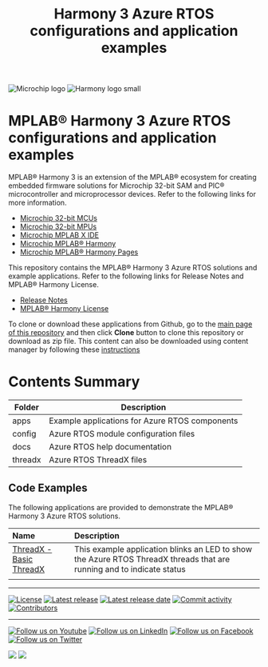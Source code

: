 ﻿---
title: Harmony 3 Azure RTOS configurations and application examples
has_children: true
has_toc: false
nav_order: 1
---
![Microchip logo](https://raw.githubusercontent.com/wiki/Microchip-MPLAB-Harmony/Microchip-MPLAB-Harmony.github.io/images/microchip_logo.png)
![Harmony logo small](https://raw.githubusercontent.com/wiki/Microchip-MPLAB-Harmony/Microchip-MPLAB-Harmony.github.io/images/microchip_mplab_harmony_logo_small.png)

# MPLAB® Harmony 3 Azure RTOS configurations and application examples

MPLAB® Harmony 3 is an extension of the MPLAB® ecosystem for creating embedded firmware solutions for Microchip 32-bit SAM and PIC® microcontroller and microprocessor devices.  Refer to the following links for more information.

- [Microchip 32-bit MCUs](https://www.microchip.com/design-centers/32-bit)
- [Microchip 32-bit MPUs](https://www.microchip.com/design-centers/32-bit-mpus)
- [Microchip MPLAB X IDE](https://www.microchip.com/mplab/mplab-x-ide)
- [Microchip MPLAB® Harmony](https://www.microchip.com/mplab/mplab-harmony)
- [Microchip MPLAB® Harmony Pages](https://microchip-mplab-harmony.github.io/)

This repository contains the MPLAB® Harmony 3 Azure RTOS solutions and example applications. Refer to the following links for Release Notes and MPLAB® Harmony License.

- [Release Notes](./release_notes.md)
- [MPLAB® Harmony License](mplab_harmony_license.md)

To clone or download these applications from Github, go to the [main page of this repository](https://github.com/Microchip-MPLAB-Harmony/azure_rtos) and then click **Clone** button to clone this repository or download as zip file.
This content can also be downloaded using content manager by following these [instructions](https://github.com/Microchip-MPLAB-Harmony/contentmanager/wiki)

# Contents Summary

| Folder     | Description                                               |
| ---        | ---                                                       |
| apps       | Example applications for Azure RTOS components            |
| config     | Azure RTOS module configuration files                     |
| docs       | Azure RTOS help documentation                             |
| threadx    | Azure RTOS ThreadX files                                  |


## Code Examples

The following applications are provided to demonstrate the MPLAB® Harmony 3 Azure RTOS solutions.

| Name     | Description|
|:---------|:-----------|
| [ThreadX - Basic ThreadX](apps/threadx/basic_threadx/readme.md) | This example application blinks an LED to show the Azure RTOS ThreadX threads that are running and to indicate status |
|||

____

[![License](https://img.shields.io/badge/license-Harmony%20license-orange.svg)](https://github.com/Microchip-MPLAB-Harmony/azure_rtos/blob/master/mplab_harmony_license.md)
[![Latest release](https://img.shields.io/github/release/Microchip-MPLAB-Harmony/azure_rtos.svg)](https://github.com/Microchip-MPLAB-Harmony/azure_rtos/releases/latest)
[![Latest release date](https://img.shields.io/github/release-date/Microchip-MPLAB-Harmony/azure_rtos.svg)](https://github.com/Microchip-MPLAB-Harmony/azure_rtos/releases/latest)
[![Commit activity](https://img.shields.io/github/commit-activity/y/Microchip-MPLAB-Harmony/azure_rtos.svg)](https://github.com/Microchip-MPLAB-Harmony/azure_rtos/graphs/commit-activity)
[![Contributors](https://img.shields.io/github/contributors-anon/Microchip-MPLAB-Harmony/azure_rtos.svg)]()

____

[![Follow us on Youtube](https://img.shields.io/badge/Youtube-Follow%20us%20on%20Youtube-red.svg)](https://www.youtube.com/user/MicrochipTechnology)
[![Follow us on LinkedIn](https://img.shields.io/badge/LinkedIn-Follow%20us%20on%20LinkedIn-blue.svg)](https://www.linkedin.com/company/microchip-technology)
[![Follow us on Facebook](https://img.shields.io/badge/Facebook-Follow%20us%20on%20Facebook-blue.svg)](https://www.facebook.com/microchiptechnology/)
[![Follow us on Twitter](https://img.shields.io/twitter/follow/MicrochipTech.svg?style=social)](https://twitter.com/MicrochipTech)

[![](https://img.shields.io/github/stars/Microchip-MPLAB-Harmony/azure_rtos.svg?style=social)]()
[![](https://img.shields.io/github/watchers/Microchip-MPLAB-Harmony/azure_rtos.svg?style=social)]()
